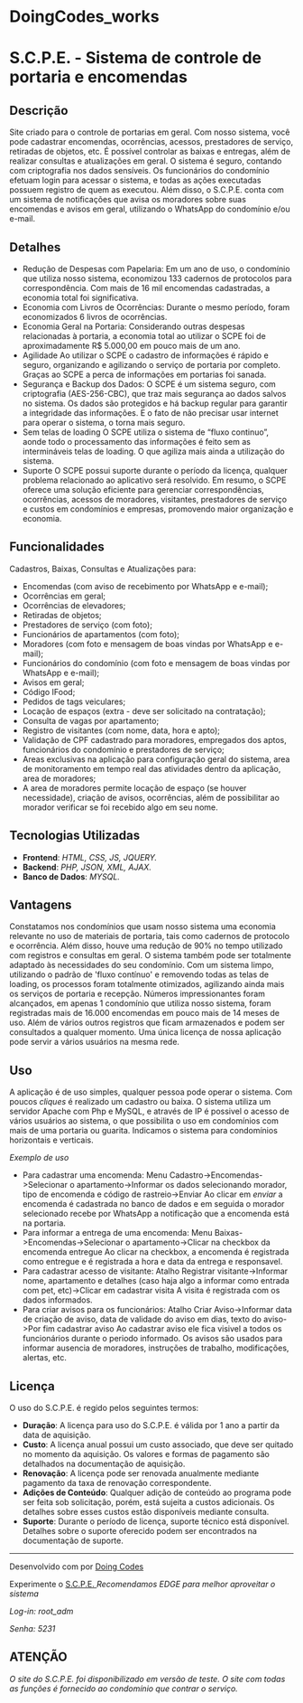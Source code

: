 # DoingCodes_works
# S.C.P.E. - Sistema de controle de portaria e encomendas

## Descrição

Site criado para o controle de portarias em geral. Com nosso sistema, você pode cadastrar encomendas, ocorrências, acessos, prestadores de serviço, retiradas de objetos, etc. 
É possível controlar as baixas e entregas, além de realizar consultas e atualizações em geral. O sistema é seguro, contando com criptografia nos dados sensíveis. 
Os funcionários do condomínio efetuam login para acessar o sistema, e todas as ações executadas possuem registro de quem as executou. 
Além disso, o S.C.P.E. conta com um sistema de notificações que avisa os moradores sobre suas encomendas e avisos em geral, utilizando o WhatsApp do condomínio e/ou e-mail.

## Detalhes

- Redução de Despesas com Papelaria:
Em um ano de uso, o condomínio que utiliza nosso sistema, economizou 133 cadernos de protocolos para correspondência. Com mais de 16 mil encomendas cadastradas, a economia total foi significativa.
- Economia com Livros de Ocorrências:
Durante o mesmo período, foram economizados 6 livros de ocorrências.
- Economia Geral na Portaria:
Considerando outras despesas relacionadas à portaria, a economia total ao utilizar o SCPE foi de aproximadamente R$ 5.000,00 em pouco mais de um ano.
- Agilidade
Ao utilizar o SCPE o cadastro de informações é rápido e seguro, organizando e agilizando o serviço de portaria por completo. Graças ao SCPE a perca de informações em portarias foi sanada.
- Segurança e Backup dos Dados:
O SCPE é um sistema seguro, com criptografia (AES-256-CBC), que traz mais segurança ao dados salvos no sistema. Os dados são protegidos e há backup regular para garantir a integridade das informações.
E o fato de não precisar usar internet para operar o sistema, o torna mais seguro.
- Sem telas de loading
O SCPE utiliza o sistema de “fluxo continuo”, aonde todo o processamento das informações é feito sem as intermináveis telas de loading. O que agiliza mais ainda a utilização do sistema.
- Suporte
O SCPE possui suporte durante o período da licença, qualquer problema relacionado ao aplicativo será resolvido.
Em resumo, o SCPE oferece uma solução eficiente para gerenciar correspondências, ocorrências, acessos de moradores, visitantes, prestadores de serviço e custos em condomínios e empresas, promovendo maior organização
e economia.

## Funcionalidades

Cadastros, Baixas, Consultas e Atualizações para:
- Encomendas (com aviso de recebimento por WhatsApp e e-mail);
- Ocorrências em geral;
- Ocorrências de elevadores;
- Retiradas de objetos;
- Prestadores de serviço (com foto);
- Funcionários de apartamentos (com foto);
- Moradores (com foto e mensagem de boas vindas por WhatsApp e e-mail);
- Funcionários do condomínio (com foto e mensagem de boas vindas por WhatsApp e e-mail);
- Avisos em geral;
- Código IFood;
- Pedidos de tags veiculares;
- Locação de espaços (extra - deve ser solicitado na contratação);
- Consulta de vagas por apartamento;
- Registro de visitantes (com nome, data, hora e apto);
- Validação de CPF cadastrado para moradores, empregados dos aptos, funcionários do condomínio e prestadores de serviço;
- Areas exclusivas na aplicação para configuração geral do sistema, area de monitoramento em tempo real das atividades dentro da aplicação, area de moradores;
- A area de moradores permite locação de espaço (se houver necessidade), criação de avisos, ocorrências, além de possibilitar ao morador verificar se foi recebido algo em seu nome.


## Tecnologias Utilizadas

- **Frontend**: *HTML, CSS, JS, JQUERY.*
- **Backend**: *PHP, JSON, XML, AJAX.*
- **Banco de Dados**: *MYSQL.*

## Vantagens

Constatamos nos condomínios que usam nosso sistema uma economia relevante no uso de materiais de portaria, tais como cadernos de protocolo e ocorrência. 
Além disso, houve uma redução de 90% no tempo utilizado com registros e consultas em geral. O sistema também pode ser totalmente adaptado às necessidades do seu condomínio. 
Com um sistema limpo, utilizando o padrão de 'fluxo contínuo' e removendo todas as telas de loading, os processos foram totalmente otimizados, agilizando ainda mais os serviços de portaria e recepção. 
Números impressionantes foram alcançados, em apenas 1 condomínio que utiliza nosso sistema, foram registradas mais de 16.000 encomendas em pouco mais de 14 meses de uso. 
Além de vários outros registros que ficam armazenados e podem ser consultados a qualquer momento. Uma única licença de nossa aplicação pode servir a vários usuários na mesma rede.

## Uso

A aplicação é de uso simples, qualquer pessoa pode operar o sistema. Com poucos *cliques* é realizado um cadastro ou baixa. O sistema utiliza um servidor Apache com Php e MySQL, e através de IP é possivel o acesso
de vários usuários ao sistema, o que possibilita o uso em condomínios com mais de uma portaria ou guarita.
Indicamos o sistema para condomínios horizontais e verticais.

*Exemplo de uso*

- Para cadastrar uma encomenda: Menu Cadastro->Encomendas->Selecionar o apartamento->Informar os dados selecionando morador, tipo de encomenda e código de rastreio->Enviar
Ao clicar em *enviar* a encomenda é cadastrada no banco de dados e em seguida o morador selecionado recebe por WhatsApp a notificação que a encomenda está na portaria.
- Para informar a entrega de uma encomenda: Menu Baixas->Encomendas->Selecionar o apartamento->Clicar na checkbox da encomenda entregue
Ao clicar na checkbox, a encomenda é registrada como entregue e é registrada a hora e data da entrega e responsavel.
- Para cadastrar acesso de visitante: Atalho Registrar visitante->Informar nome, apartamento e detalhes (caso haja algo a informar como entrada com pet, etc)->Clicar em cadastrar visita
A visita é registrada com os dados informados.
- Para criar avisos para os funcionários: Atalho Criar Aviso->Informar data de criação de aviso, data de validade do aviso em dias, texto do aviso->Por fim cadastrar aviso
Ao cadastrar aviso ele fica visivel a todos os funcionários durante o periodo informado. Os avisos são usados para informar ausencia de moradores, instruções de trabalho, modificações, alertas, etc.


## Licença

O uso do S.C.P.E. é regido pelos seguintes termos:

- **Duração**: A licença para uso do S.C.P.E. é válida por 1 ano a partir da data de aquisição.
- **Custo**: A licença anual possui um custo associado, que deve ser quitado no momento da aquisição. Os valores e formas de pagamento são detalhados na documentação de aquisição.
- **Renovação**: A licença pode ser renovada anualmente mediante pagamento da taxa de renovação correspondente.
- **Adições de Conteúdo**: Qualquer adição de conteúdo ao programa pode ser feita sob solicitação, porém, está sujeita a custos adicionais. Os detalhes sobre esses custos estão disponíveis mediante consulta.
- **Suporte**: Durante o período de licença, suporte técnico está disponível. Detalhes sobre o suporte oferecido podem ser encontrados na documentação de suporte.

---

Desenvolvido com por [Doing Codes](https://github.com/D0ingC0des)

Experimente o [S.C.P.E. ](https://scpe-web-v2.rf.gd/) *Recomendamos EDGE para melhor aproveitar o sistema*

*Log-in: root_adm*

*Senha: 5231*

## ATENÇÃO

*O site do S.C.P.E. foi disponibilizado em versão de teste. O site com todas as funções é fornecido ao condomínio que contrar o serviço.*
